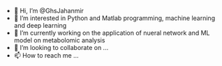 - 👋 Hi, I’m @GhsJahanmir
- 👀 I’m interested in Python and Matlab programming, machine learning and deep learning
- 🌱 I’m currently working on the application of nueral network and ML model on metabolomic analysis
- 💞️ I’m looking to collaborate on ...
- 📫 How to reach me ...

<!---
GhsJahanmir/GhsJahanmir is a ✨ special ✨ repository because its `README.md` (this file) appears on your GitHub profile.
You can click the Preview link to take a look at your changes.
--->
